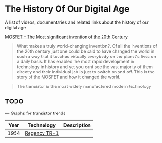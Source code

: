 # The History Of Our Digital Age

A list of videos, documentaries and related links about the history of our digital age

[MOSFET – The Most significant invention of the 20th Century](https://www.youtube.com/watch?v=bHwl8TdEI6k)

> What makes a truly world-changing invention?. Of all the inventions of
> the 20th century just one could be said to have changed the world in
> such a way that it touches virtually everybody on the planet's lives
> on a daily basis. It has enabled the most rapid development in
> technology in history and yet you cant see the vast majority of them
> directly and their individual job is just to switch on and off. This
> is the story of the MOSFET and how it changed the world.

> The transistor is the most widely manufactured modern technology

## TODO
— Graphs for transistor trends

| Year	| Technology | Description |
|-|-|-|
| 1954 | [Regency TR-1](https://en.wikipedia.org/wiki/Regency_TR-1) |  |


<!--stackedit_data:
eyJoaXN0b3J5IjpbLTY4OTYxOTI5OSwtOTA0OTQ1NjkyLDI4OT
IzMTY4Ml19
-->